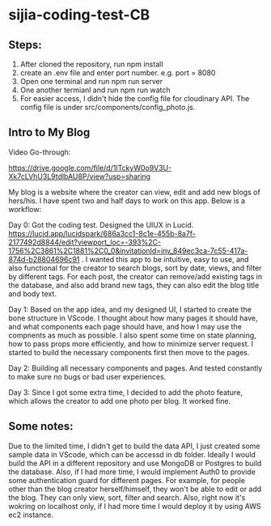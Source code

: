 # sijia-coding-test-CB
## Steps:
1. After cloned the repository, run npm install
2. create an .env file and enter port number. e.g. port = 8080
3. Open one terminal and run npm run server
4. One another termianl and run npm run watch
5. For easier access, I didn't hide the config file for cloudinary API. The config file is under src/components/config_photo.js.

## Intro to My Blog
Video Go-through: 

https://drive.google.com/file/d/1ITckyW0o9V3U-Xk7cLVhU3L9tdlbAU8P/view?usp=sharing 

My blog is a website where the creator can view, edit and add new blogs of hers/his.
I have spent two and half days to work on this app. Below is a workflow:

Day 0: Got the coding test. Designed the UIUX in Lucid. https://lucid.app/lucidspark/686a3cc1-8c1e-455b-8a7f-2177492d8844/edit?viewport_loc=-393%2C-1756%2C3861%2C1881%2C0_0&invitationId=inv_849ec3ca-7c55-417a-874d-b28804696c91 . I wanted this app to be intuitive, easy to use, and also functional for the creator to search blogs, sort by date, views, and filter by different tags. For each post, the creator can remove/add existing tags in the database, and also add brand new tags, they can also edit the blog title and body text.

Day 1: Based on the app idea, and my designed UI, I started to create the bone structure in VScode. I thought about how many pages it should have, and what components each page should have, and how I may use the compnents as much as possible. I also spent some time on state planning, how to pass props more efficiently, and how to minimize server request. I started to build the necessary components first then move to the pages.

Day 2: Building all necessary components and pages. And tested constantly to make sure no bugs or bad user experiences.

Day 3: Since I got some extra time, I decided to add the photo feature, which allows the creator to add one photo per blog. It worked fine.

## Some notes: 

Due to the limited time, I didn't get to build the data API, I just created some sample data in VScode, which can be accessd in db folder. Ideally I would build the API in a different repository and use MongoDB or Postgres to build the database. Also, if I had more time, I would implement Auth0 to provide some authentication guard for different pages. For example, for people other than the blog creator herself/himself, they won't be able to edit or add the blog. They can only view, sort, filter and search. Also, right now it's wokring on localhost only, if I had more time I would deploy it by using AWS ec2 instance.


